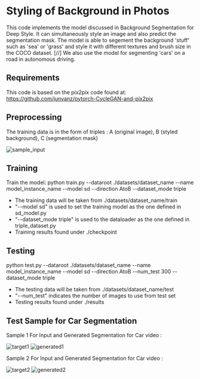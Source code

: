 Styling of Background in Photos
===
This code implements the model discussed in Background Segmentation for Deep Style. It can simultaneously style an image and also predict the segmentation mask. The model is able to segement the background 'stuff' such as 'sea' or 'grass' and style it with different textures and brush size in the COCO dataset. 
[//] We also use the model for segmenting 'cars' on a road in autonomous driving. 

Requirements
---
This code is based on the pix2pix code found at:
https://github.com/junyanz/pytorch-CycleGAN-and-pix2pix

Preprocessing
---
The training data is in the form of triples : A (original image), B (styled background), C (segmentation mask)

![sample_input](https://user-images.githubusercontent.com/65399216/90971912-b46a4400-e557-11ea-9945-b5a6eb8eaa2e.jpg)

Training
---
Train the model:
python train.py --dataroot ./datasets/dataset_name --name model_instance_name --model sd --direction AtoB --dataset_mode triple
 - The training data will be taken from ./datasets/dataset_name/train
 - "--model sd" is used to set the training model as the one defined in sd_model.py
 - "--dataset_mode triple" is used to the dataloader as the one defined in triple_dataset.py
 - Training results found under ./checkpoint


Testing
---
python test.py --dataroot ./datasets/dataset_name --name model_instance_name --model sd --direction AtoB --num_test 300 --dataset_mode triple
 - The testing data will be taken from ./datasets/dataset_name/test
 - "--num_test" indicates the number of images to use from test set
 - Testing results found under ./results

Test Sample for Car Segmentation
---
Sample 1 For Input and Generated Segmentation for Car video :

![target1](https://user-images.githubusercontent.com/65399216/90971921-dd8ad480-e557-11ea-93b1-56cd58fc064c.gif)
![generated1](https://user-images.githubusercontent.com/65399216/90971923-e085c500-e557-11ea-8693-733c9eab41a6.gif)

Sample 2 For Input and Generated Segmentation for Car video :

![target2](https://user-images.githubusercontent.com/65399216/90971924-e380b580-e557-11ea-883c-02c47951d89e.gif)
![generated2](https://user-images.githubusercontent.com/65399216/90971925-e67ba600-e557-11ea-83ce-002604576d45.gif)


